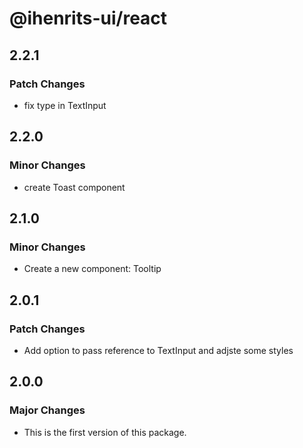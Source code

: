# @ihenrits-ui/react

## 2.2.1

### Patch Changes

- fix type in TextInput

## 2.2.0

### Minor Changes

- create Toast component

## 2.1.0

### Minor Changes

- Create a new component: Tooltip

## 2.0.1

### Patch Changes

- Add option to pass reference to TextInput and adjste some styles

## 2.0.0

### Major Changes

- This is the first version of this package.
